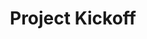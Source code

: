 ---
title: "Project Kickoff"
categories:
  - news
headline: "The PAStor project started on October 1st and will research new solutions to speedup storage performance for AI-oriented HPC services. We are very happy to be part of this collaboration between INESC TEC, TACC, MACC and Hood College."
---